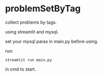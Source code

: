 # problemSetByTag
collect problems by tags.

using streamlit and mysql.

set your mysql paras in main.py before using.

run:

```
streamlit run main.py
```

in cmd to start.
